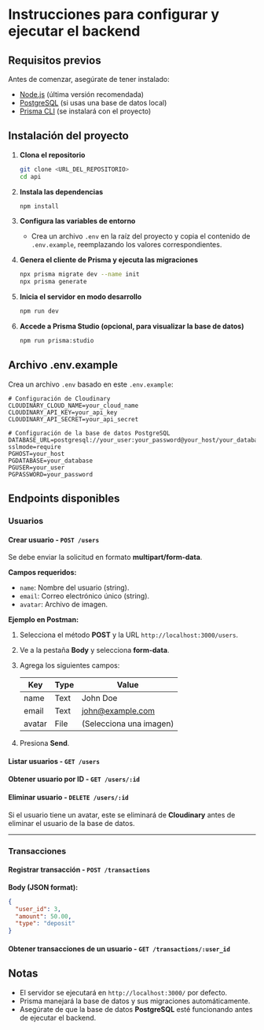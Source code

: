 # Instrucciones para configurar y ejecutar el backend

## Requisitos previos

Antes de comenzar, asegúrate de tener instalado:

- [Node.js](https://nodejs.org/) (última versión recomendada)
- [PostgreSQL](https://www.postgresql.org/) (si usas una base de datos local)
- [Prisma CLI](https://www.prisma.io/) (se instalará con el proyecto)

## Instalación del proyecto

1. **Clona el repositorio**
   ```sh
   git clone <URL_DEL_REPOSITORIO>
   cd api
   ```

2. **Instala las dependencias**
   ```sh
   npm install
   ```

3. **Configura las variables de entorno**
   - Crea un archivo `.env` en la raíz del proyecto y copia el contenido de `.env.example`, reemplazando los valores correspondientes.

4. **Genera el cliente de Prisma y ejecuta las migraciones**
   ```sh
   npx prisma migrate dev --name init
   npx prisma generate
   ```

5. **Inicia el servidor en modo desarrollo**
   ```sh
   npm run dev
   ```

6. **Accede a Prisma Studio (opcional, para visualizar la base de datos)**
   ```sh
   npm run prisma:studio
   ```

## Archivo .env.example

Crea un archivo `.env` basado en este `.env.example`:

```
# Configuración de Cloudinary
CLOUDINARY_CLOUD_NAME=your_cloud_name
CLOUDINARY_API_KEY=your_api_key
CLOUDINARY_API_SECRET=your_api_secret

# Configuración de la base de datos PostgreSQL
DATABASE_URL=postgresql://your_user:your_password@your_host/your_database?sslmode=require
PGHOST=your_host
PGDATABASE=your_database
PGUSER=your_user
PGPASSWORD=your_password
```

## Endpoints disponibles

### Usuarios

#### Crear usuario - `POST /users`

Se debe enviar la solicitud en formato **multipart/form-data**.

**Campos requeridos:**

- `name`: Nombre del usuario (string).
- `email`: Correo electrónico único (string).
- `avatar`: Archivo de imagen.

**Ejemplo en Postman:**

1. Selecciona el método **POST** y la URL `http://localhost:3000/users`.
2. Ve a la pestaña **Body** y selecciona **form-data**.
3. Agrega los siguientes campos:
   
   | Key    | Type  | Value                   |
   |--------|-------|-------------------------|
   | name   | Text  | John Doe                |
   | email  | Text  | john@example.com        |
   | avatar | File  | (Selecciona una imagen) |

4. Presiona **Send**.

#### Listar usuarios - `GET /users`

#### Obtener usuario por ID - `GET /users/:id`

#### Eliminar usuario - `DELETE /users/:id`

Si el usuario tiene un avatar, este se eliminará de **Cloudinary** antes de eliminar el usuario de la base de datos.

---

### Transacciones

#### Registrar transacción - `POST /transactions`

**Body (JSON format):**
```json
{
  "user_id": 3,
  "amount": 50.00,
  "type": "deposit"
}
```

#### Obtener transacciones de un usuario - `GET /transactions/:user_id`

## Notas
- El servidor se ejecutará en `http://localhost:3000/` por defecto.
- Prisma manejará la base de datos y sus migraciones automáticamente.
- Asegúrate de que la base de datos **PostgreSQL** esté funcionando antes de ejecutar el backend.

